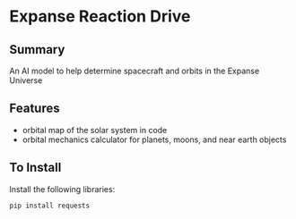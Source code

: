# Expanse Reaction Drive
## Summary
An AI model to help determine spacecraft and orbits in the Expanse Universe

## Features
- orbital map of the solar system in code
- orbital mechanics calculator for planets, moons, and near earth objects

## To Install
Install the following libraries:

```
pip install requests
```
